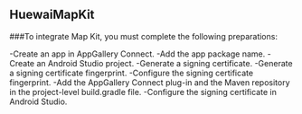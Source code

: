 ## HuewaiMapKit
###To integrate Map Kit, you must complete the following preparations:

-Create an app in AppGallery Connect.
-Add the app package name.
-Create an Android Studio project.
-Generate a signing certificate.
-Generate a signing certificate fingerprint.
-Configure the signing certificate fingerprint.
-Add the AppGallery Connect plug-in and the Maven repository in the project-level build.gradle file.
-Configure the signing certificate in Android Studio.
